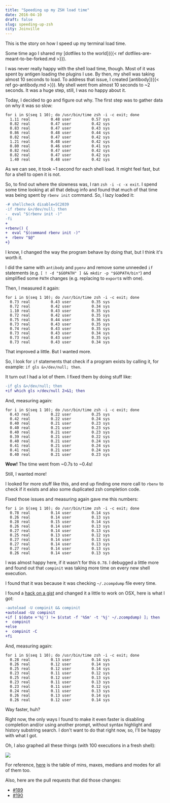 ```yaml
---
title: "Speeding up my ZSH load time"
date: 2016-04-10
draft: false
slug: speeding-up-zsh
city: Joinville
---
```


This is the story on how I speed up my terminal load time.

Some time ago I shared my [dotfiles to the world]({{< ref dotfiles-are-meant-to-be-forked.md >}}).

I was never really happy with the shell load time, though. Most of it was spent by antigen loading the plugins I use. By then, my shell was taking almost 10 seconds to load. To address that issue, I created [antibody]({{< ref go-antibody.md >}}). My shell went from almost 10 seconds to ~2 seconds. It was a huge step, still, I was no happy about it.

Today, I decided to go and figure out why. The first step was to gather data on why it was so slow:

```shell
for i in $(seq 1 10); do /usr/bin/time zsh -i -c exit; done
  1.11 real         0.48 user         0.57 sys
  0.82 real         0.47 user         0.42 sys
  0.83 real         0.47 user         0.43 sys
  0.86 real         0.48 user         0.44 sys
  0.82 real         0.47 user         0.42 sys
  1.21 real         0.48 user         0.42 sys
  0.80 real         0.46 user         0.41 sys
  0.82 real         0.47 user         0.42 sys
  0.82 real         0.47 user         0.42 sys
  1.40 real         0.48 user         0.42 sys
```

As we can see, it took ~1 second for each shell load. It might feel fast, but for a shell to open it is not.

So, to find out where the slowness was, I ran `zsh -i -c -x exit`. I spend some time looking at all that debug info and found that much of that time was being spent by `rbenv init` command. So, I lazy loaded it:

```diff
-# shellcheck disable=SC2039
-if rbenv &>/dev/null; then
-  eval "$(rbenv init -)"
-fi
+
+rbenv() {
+  eval "$(command rbenv init -)"
+  rbenv "$@"
+}
```

I know, I changed the way the program behave by doing that, but I think it's worth it.

I did the same with `antibody` and `pyenv` and remove some unneeded `if` statements (e.g. `[ ! -d "$GOPATH" ] && mkdir -p "$GOPATH/bin"`) and simplified some `PATH` changes (e.g. replacing to `export`s with one).

Then, I measured it again:

```shell
for i in $(seq 1 10); do /usr/bin/time zsh -i -c exit; done
  0.73 real         0.43 user         0.35 sys
  0.72 real         0.42 user         0.34 sys
  1.10 real         0.43 user         0.35 sys
  0.72 real         0.42 user         0.35 sys
  0.75 real         0.44 user         0.36 sys
  0.73 real         0.43 user         0.35 sys
  0.74 real         0.43 user         0.35 sys
  0.73 real         0.43 user         0.34 sys
  0.73 real         0.43 user         0.35 sys
  0.73 real         0.43 user         0.34 sys
```

That improved a little. But I wanted more.

So, I look for `if` statements that check if a program exists by calling it, for example: `if gls &>/dev/null; then`.

It turn out I had a lot of them. I fixed them by doing stuff like:

```diff
-if gls &>/dev/null; then
+if which gls >/dev/null 2>&1; then
```

And, measuring again:

```shell
for i in $(seq 1 10); do /usr/bin/time zsh -i -c exit; done
  0.43 real         0.22 user         0.25 sys
  0.42 real         0.22 user         0.24 sys
  0.40 real         0.21 user         0.23 sys
  0.40 real         0.21 user         0.23 sys
  0.40 real         0.21 user         0.23 sys
  0.39 real         0.21 user         0.22 sys
  0.40 real         0.21 user         0.24 sys
  0.41 real         0.21 user         0.24 sys
  0.41 real         0.21 user         0.24 sys
  0.40 real         0.21 user         0.23 sys
```

**Wow!** The time went from ~0.7s to ~0.4s!

Still, I wanted more!

I looked for more stuff like this, and end up finding one more call to `rbenv` to check if it exists and also some duplicated zsh completion code.

Fixed those issues and measuring again gave me this numbers:

```shell
for i in $(seq 1 10); do /usr/bin/time zsh -i -c exit; done
  0.78 real         0.14 user         0.14 sys
  0.26 real         0.14 user         0.13 sys
  0.28 real         0.15 user         0.14 sys
  0.26 real         0.14 user         0.13 sys
  0.27 real         0.14 user         0.13 sys
  0.25 real         0.13 user         0.12 sys
  0.27 real         0.14 user         0.13 sys
  0.27 real         0.14 user         0.13 sys
  0.27 real         0.14 user         0.13 sys
  0.26 real         0.14 user         0.13 sys
```

I was almost happy here, if it wasn't for this `0.78`. I debugged a little more and found out that `compinit` was taking more time on every new shell execution.

I found that it was because it was checking `~/.zcompdump` file every time.

I found a [hack on a gist](https://gist.github.com/ctechols/ca1035271ad134841284) and changed it a little to work on OSX, here is what I got:

```diff
-autoload -U compinit && compinit
+autoload -Uz compinit
+if [ $(date +'%j') != $(stat -f '%Sm' -t '%j' ~/.zcompdump) ]; then
+  compinit
+else
+  compinit -C
+fi
```

And, measuring again:

```shell
for i in $(seq 1 10); do /usr/bin/time zsh -i -c exit; done
  0.28 real         0.13 user         0.14 sys
  0.26 real         0.12 user         0.14 sys
  0.25 real         0.12 user         0.14 sys
  0.23 real         0.11 user         0.12 sys
  0.25 real         0.12 user         0.13 sys
  0.23 real         0.11 user         0.13 sys
  0.23 real         0.11 user         0.12 sys
  0.24 real         0.11 user         0.13 sys
  0.26 real         0.13 user         0.14 sys
  0.26 real         0.12 user         0.14 sys
```

Way faster, huh?

Right now, the only ways I found to make it even faster is disabling completion and/or using another prompt, without syntax highlight and history substring search. I don't want to do that right now, so, I'll be happy with what I got.

Oh, I also graphed all these things (with 100 executions in a fresh shell):

![](/public/images/speeding-up-zsh/8b7abdac-7509-49fe-a6ca-b2b619ee29d1.png)

For reference, [here](https://docs.google.com/spreadsheets/d/150esx1EvZSqSH6JbRiPjK5pPHYUMsD7yiwSvDCzoS0U) is the table of mins, maxes, medians and modes for all of them too.

Also, here are the pull requests that did those changes:

- [#189](https://github.com/caarlos0/dotfiles/pull/189)
- [#190](https://github.com/caarlos0/dotfiles/pull/190)
